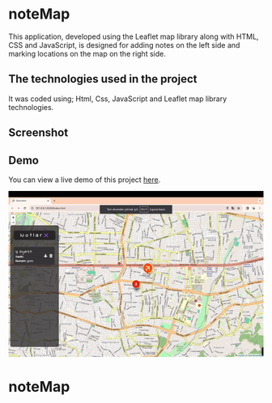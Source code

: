 <h1> noteMap </h1>

This application, developed using the Leaflet map library along with HTML, CSS and JavaScript, is designed for adding notes on the left side and marking locations on the map on the right side.

<h2> The technologies used in the project </h2>

It was coded using;
Html, Css, JavaScript and Leaflet map library technologies.

<h2> Screenshot </h2>

<h2> Demo </h2>

You can view a live demo of this project [here](https://seliinatmaca.github.io/noteMap/).

![](screen.gif)

# noteMap
